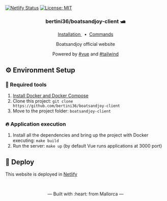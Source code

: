 [![Netlify Status](https://api.netlify.com/api/v1/badges/b069aa74-44af-48fe-be62-7f98078f07fc/deploy-status)](https://app.netlify.com/sites/quicopou-arquitecto/deploys)
[![License: MIT](https://img.shields.io/badge/License-MIT-blue.svg)](https://opensource.org/licenses/MIT)

<h3 align="center">
    bertini36/boatsandjoy-client 🛥️
</h3>
<p align="center">
  <a href="#-environment-setup" target="_blank">
    Installation
  </a>&nbsp;&nbsp;•&nbsp;
  <a href="Makefile" target="_blank">
    Commands
  </a>
</p>
<p align="center">
Boatsandjoy official website
</p>
<p align="center">
Powered by <a href="https://github.com/vuejs/vue-next">#vue</a> and
 <a href="https://github.com/tailwindcss/tailwindcss">#tailwind</a>
</p>

## ⚙️ Environment Setup

### 🐳 Required tools

1. [Install Docker and Docker Compose](https://www.docker.com/get-started)
2. Clone this project: `git clone https://github.com/bertini36/boatsandjoy-client`
3. Move to the project folder: `boatsandjoy-client`

### 🔥 Application execution

1. Install all the dependencies and bring up the project with Docker executing: `make build`
2. Run the server: `make up` (by default Vue runs applications at 3000 port)

## 🚀 Deploy

This website is deployed in <a href="https://www.netlify.com/" target="_blank">Netlify</a>

<br />
<p align="center">&mdash; Built with :heart: from Mallorca &mdash;</p>

